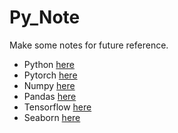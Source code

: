 # Py_Note
Make some notes for future reference.

  - Python [here](python.md)
  - Pytorch [here](pytorch.md)
  - Numpy [here](numpy.md)
  - Pandas [here](pandas.md)
  - Tensorflow [here](Tensorflow.md)
  - Seaborn [here](Seaborn.md)
